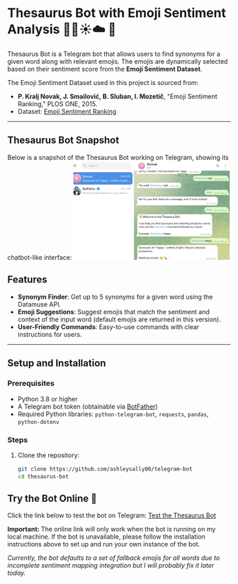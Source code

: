 # Thesaurus Bot with Emoji Sentiment Analysis 🎉🤖☀️☁️ 💖

Thesaurus Bot is a Telegram bot that allows users to find synonyms for a given word along with relevant emojis. The emojis are dynamically selected based on their sentiment score from the **Emoji Sentiment Dataset**.

The Emoji Sentiment Dataset used in this project is sourced from:

- **P. Kralj Novak, J. Smailović, B. Sluban, I. Mozetič**, "Emoji Sentiment Ranking," PLOS ONE, 2015.
- Dataset: [Emoji Sentiment Ranking](http://hdl.handle.net/11356/1054)

---

## Thesaurus Bot Snapshot

Below is a snapshot of the Thesaurus Bot working on Telegram, showing its chatbot-like interface:
<img src="https://github.com/ashleysally00/telegram-bot/blob/main/thesaurus-bot.png?raw=true" width="70%" alt="Thesaurus Bot in Action">

## Features

- **Synonym Finder**: Get up to 5 synonyms for a given word using the Datamuse API.
- **Emoji Suggestions**: Suggest emojis that match the sentiment and context of the input word (default emojis are returned in this version).
- **User-Friendly Commands**: Easy-to-use commands with clear instructions for users.

---

## Setup and Installation

### Prerequisites

- Python 3.8 or higher
- A Telegram bot token (obtainable via [BotFather](https://core.telegram.org/bots#botfather))
- Required Python libraries: `python-telegram-bot`, `requests`, `pandas`, `python-dotenv`

### Steps

1. Clone the repository:
   ```bash
   git clone https://github.com/ashleysally00/telegram-bot
   cd thesaurus-bot
   ```

## Try the Bot Online 🤖

Click the link below to test the bot on Telegram:
[Test the Thesaurus Bot](https://t.me/YourBotUsername)

**Important:** The online link will only work when the bot is running on my local machine. If the bot is unavailable, please follow the installation instructions above to set up and run your own instance of the bot.

_Currently, the bot defaults to a set of fallback emojis for all words due to incomplete sentiment mapping integration but I will probably fix it later today._
